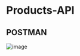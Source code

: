 # Products-API
## POSTMAN
![image](https://github.com/vlantonakos/Products-API/assets/107072477/4064ebf6-f771-45bf-b226-30625b13c1e4)

